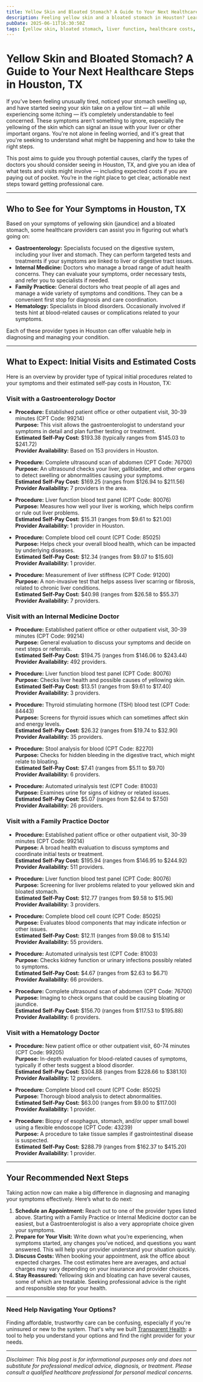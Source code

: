 ```yaml
---
title: Yellow Skin and Bloated Stomach? A Guide to Your Next Healthcare Steps in Houston, TX
description: Feeling yellow skin and a bloated stomach in Houston? Learn who to see, expected tests, and costs for your next healthcare steps.
pubDate: 2025-06-11T16:30:50Z
tags: [yellow skin, bloated stomach, liver function, healthcare costs, Houston TX, gastroenterology, internal medicine]
---
```


# Yellow Skin and Bloated Stomach? A Guide to Your Next Healthcare Steps in Houston, TX

If you’ve been feeling unusually tired, noticed your stomach swelling up, and have started seeing your skin take on a yellow tint — all while experiencing some itching — it’s completely understandable to feel concerned. These symptoms aren’t something to ignore, especially the yellowing of the skin which can signal an issue with your liver or other important organs. You're not alone in feeling worried, and it's great that you're seeking to understand what might be happening and how to take the right steps.

This post aims to guide you through potential causes, clarify the types of doctors you should consider seeing in Houston, TX, and give you an idea of what tests and visits might involve — including expected costs if you are paying out of pocket. You’re in the right place to get clear, actionable next steps toward getting professional care.

---

## Who to See for Your Symptoms in Houston, TX

Based on your symptoms of yellowing skin (jaundice) and a bloated stomach, some healthcare providers can assist you in figuring out what’s going on:

- **Gastroenterology:** Specialists focused on the digestive system, including your liver and stomach. They can perform targeted tests and treatments if your symptoms are linked to liver or digestive tract issues.
- **Internal Medicine:** Doctors who manage a broad range of adult health concerns. They can evaluate your symptoms, order necessary tests, and refer you to specialists if needed.
- **Family Practice:** General doctors who treat people of all ages and manage a wide variety of symptoms and conditions. They can be a convenient first stop for diagnosis and care coordination.
- **Hematology:** Specialists in blood disorders. Occasionally involved if tests hint at blood-related causes or complications related to your symptoms.

Each of these provider types in Houston can offer valuable help in diagnosing and managing your condition.

---

## What to Expect: Initial Visits and Estimated Costs

Here is an overview by provider type of typical initial procedures related to your symptoms and their estimated self-pay costs in Houston, TX:

### Visit with a Gastroenterology Doctor

- **Procedure:** Established patient office or other outpatient visit, 30-39 minutes (CPT Code: 99214)  
  **Purpose:** This visit allows the gastroenterologist to understand your symptoms in detail and plan further testing or treatment.  
  **Estimated Self-Pay Cost:** $193.38 (typically ranges from $145.03 to $241.72)  
  **Provider Availability:** Based on 153 providers in Houston.

- **Procedure:** Complete ultrasound scan of abdomen (CPT Code: 76700)  
  **Purpose:** An ultrasound checks your liver, gallbladder, and other organs to detect swelling or abnormalities causing your symptoms.  
  **Estimated Self-Pay Cost:** $169.25 (ranges from $126.94 to $211.56)  
  **Provider Availability:** 7 providers in the area.

- **Procedure:** Liver function blood test panel (CPT Code: 80076)  
  **Purpose:** Measures how well your liver is working, which helps confirm or rule out liver problems.  
  **Estimated Self-Pay Cost:** $15.31 (ranges from $9.61 to $21.00)  
  **Provider Availability:** 1 provider in Houston.

- **Procedure:** Complete blood cell count (CPT Code: 85025)  
  **Purpose:** Helps check your overall blood health, which can be impacted by underlying diseases.  
  **Estimated Self-Pay Cost:** $12.34 (ranges from $9.07 to $15.60)  
  **Provider Availability:** 1 provider.

- **Procedure:** Measurement of liver stiffness (CPT Code: 91200)  
  **Purpose:** A non-invasive test that helps assess liver scarring or fibrosis, related to chronic liver conditions.  
  **Estimated Self-Pay Cost:** $40.98 (ranges from $26.58 to $55.37)  
  **Provider Availability:** 7 providers.

### Visit with an Internal Medicine Doctor

- **Procedure:** Established patient office or other outpatient visit, 30-39 minutes (CPT Code: 99214)  
  **Purpose:** General evaluation to discuss your symptoms and decide on next steps or referrals.  
  **Estimated Self-Pay Cost:** $194.75 (ranges from $146.06 to $243.44)  
  **Provider Availability:** 492 providers.

- **Procedure:** Liver function blood test panel (CPT Code: 80076)  
  **Purpose:** Checks liver health and possible causes of yellowing skin.  
  **Estimated Self-Pay Cost:** $13.51 (ranges from $9.61 to $17.40)  
  **Provider Availability:** 3 providers.

- **Procedure:** Thyroid stimulating hormone (TSH) blood test (CPT Code: 84443)  
  **Purpose:** Screens for thyroid issues which can sometimes affect skin and energy levels.  
  **Estimated Self-Pay Cost:** $26.32 (ranges from $19.74 to $32.90)  
  **Provider Availability:** 35 providers.

- **Procedure:** Stool analysis for blood (CPT Code: 82270)  
  **Purpose:** Checks for hidden bleeding in the digestive tract, which might relate to bloating.  
  **Estimated Self-Pay Cost:** $7.41 (ranges from $5.11 to $9.70)  
  **Provider Availability:** 6 providers.

- **Procedure:** Automated urinalysis test (CPT Code: 81003)  
  **Purpose:** Examines urine for signs of kidney or related issues.  
  **Estimated Self-Pay Cost:** $5.07 (ranges from $2.64 to $7.50)  
  **Provider Availability:** 26 providers.

### Visit with a Family Practice Doctor

- **Procedure:** Established patient office or other outpatient visit, 30-39 minutes (CPT Code: 99214)  
  **Purpose:** A broad health evaluation to discuss symptoms and coordinate initial tests or treatment.  
  **Estimated Self-Pay Cost:** $195.94 (ranges from $146.95 to $244.92)  
  **Provider Availability:** 511 providers.

- **Procedure:** Liver function blood test panel (CPT Code: 80076)  
  **Purpose:** Screening for liver problems related to your yellowed skin and bloated stomach.  
  **Estimated Self-Pay Cost:** $12.77 (ranges from $9.58 to $15.96)  
  **Provider Availability:** 3 providers.

- **Procedure:** Complete blood cell count (CPT Code: 85025)  
  **Purpose:** Evaluates blood components that may indicate infection or other issues.  
  **Estimated Self-Pay Cost:** $12.11 (ranges from $9.08 to $15.14)  
  **Provider Availability:** 55 providers.

- **Procedure:** Automated urinalysis test (CPT Code: 81003)  
  **Purpose:** Checks kidney function or urinary infections possibly related to symptoms.  
  **Estimated Self-Pay Cost:** $4.67 (ranges from $2.63 to $6.71)  
  **Provider Availability:** 66 providers.

- **Procedure:** Complete ultrasound scan of abdomen (CPT Code: 76700)  
  **Purpose:** Imaging to check organs that could be causing bloating or jaundice.  
  **Estimated Self-Pay Cost:** $156.70 (ranges from $117.53 to $195.88)  
  **Provider Availability:** 6 providers.

### Visit with a Hematology Doctor

- **Procedure:** New patient office or other outpatient visit, 60-74 minutes (CPT Code: 99205)  
  **Purpose:** In-depth evaluation for blood-related causes of symptoms, typically if other tests suggest a blood disorder.  
  **Estimated Self-Pay Cost:** $304.88 (ranges from $228.66 to $381.10)  
  **Provider Availability:** 12 providers.

- **Procedure:** Complete blood cell count (CPT Code: 85025)  
  **Purpose:** Thorough blood analysis to detect abnormalities.  
  **Estimated Self-Pay Cost:** $63.00 (ranges from $9.00 to $117.00)  
  **Provider Availability:** 1 provider.

- **Procedure:** Biopsy of esophagus, stomach, and/or upper small bowel using a flexible endoscope (CPT Code: 43239)  
  **Purpose:** A procedure to take tissue samples if gastrointestinal disease is suspected.  
  **Estimated Self-Pay Cost:** $288.79 (ranges from $162.37 to $415.20)  
  **Provider Availability:** 1 provider.

---

## Your Recommended Next Steps

Taking action now can make a big difference in diagnosing and managing your symptoms effectively. Here’s what to do next:

1. **Schedule an Appointment:** Reach out to one of the provider types listed above. Starting with a Family Practice or Internal Medicine doctor can be easiest, but a Gastroenterologist is also a very appropriate choice given your symptoms.
2. **Prepare for Your Visit:** Write down what you’re experiencing, when symptoms started, any changes you’ve noticed, and questions you want answered. This will help your provider understand your situation quickly.
3. **Discuss Costs:** When booking your appointment, ask the office about expected charges. The cost estimates here are averages, and actual charges may vary depending on your insurance and provider choices.
4. **Stay Reassured:** Yellowing skin and bloating can have several causes, some of which are treatable. Seeking professional advice is the right and responsible step for your health.

---

### Need Help Navigating Your Options?

Finding affordable, trustworthy care can be confusing, especially if you're uninsured or new to the system. That's why we built [Transparent Health](https://transparenthealth.ai): a tool to help you understand your options and find the right provider for your needs. 

---

*Disclaimer: This blog post is for informational purposes only and does not substitute for professional medical advice, diagnosis, or treatment. Please consult a qualified healthcare professional for personal medical concerns.*